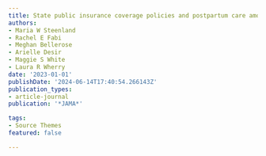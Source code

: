 ```yaml
---
title: State public insurance coverage policies and postpartum care among immigrants
authors:
- Maria W Steenland
- Rachel E Fabi
- Meghan Bellerose
- Arielle Desir
- Maggie S White
- Laura R Wherry
date: '2023-01-01'
publishDate: '2024-06-14T17:40:54.266143Z'
publication_types:
- article-journal
publication: '*JAMA*'

tags:
- Source Themes
featured: false

---
```

